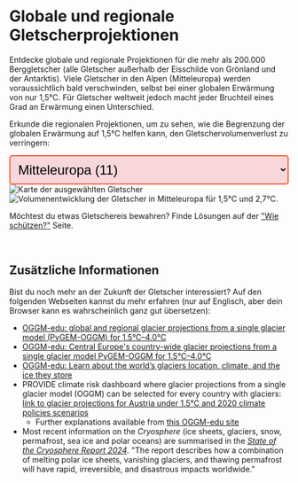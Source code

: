 # Globale und regionale Gletscherprojektionen

<div>
  <p>
    Entdecke globale und regionale Projektionen für die mehr als 200.000
    Berggletscher (alle Gletscher außerhalb der Eisschilde von Grönland und der Antarktis).
    Viele Gletscher in den Alpen (Mitteleuropa) werden voraussichtlich bald verschwinden,
    selbst bei einer globalen Erwärmung von nur 1,5°C. Für Gletscher weltweit jedoch macht
    jeder Bruchteil eines Grad an Erwärmung einen Unterschied.
  </p>
  <p>
    Erkunde die regionalen Projektionen, um zu sehen, wie die Begrenzung der globalen Erwärmung
    auf 1,5°C helfen kann, den Gletschervolumenverlust zu verringern:
  </p>
</div>

<!-- Dropdown zur Regionenauswahl -->

<div>
  <select id="regionSelect"
  style="font-size: 24px; padding: 10px; border: 2px solid #FF5733;
       border-radius: 5px; background-color: #f8d7da; max-width: 100%;
       overflow: hidden; text-overflow: ellipsis;">
    <option value="RGI11" selected>Mitteleuropa (11)</option>
    <option value="global">Global</option>
    <option value="RGI01">Alaska (01)</option>
    <option value="RGI02">Westkanada und USA (02)</option>
    <option value="RGI03">Arktisches Kanada Nord (03)</option>
    <option value="RGI04">Arktisches Kanada Süd (04)</option>
    <option value="RGI05">Grönland Peripherie (05)</option>
    <option value="RGI06">Island (06)</option>
    <option value="RGI07">Svalbard (07)</option>
    <option value="RGI08">Skandinavien (08)</option>
    <option value="RGI09">Russische Arktis (09)</option>
    <option value="RGI10">Nordasien (10)</option>
    <option value="RGI12">Kaukasus und Naher Osten (12)</option>
    <option value="RGI13">Zentralasien (13)</option>
    <option value="RGI14">Südasien West (14)</option>
    <option value="RGI15">Südasien Ost (15)</option>
    <option value="RGI13-14-15">Hochgebirgsasien (13-14-15)</option>
    <option value="RGI16">Tropische Breiten (16)</option>
    <option value="RGI17">Südliche Anden (17)</option>
    <option value="RGI18">Neuseeland (18)</option>
    <option value="RGI19">Subantarktische und Antarktische Inseln (19)</option>
  </select>

  <!-- Container für beide Abbildungen -->
  <img id="worldmapImage" src="/assets/images/volume_evolution_regions/RGI11_worldmap_de.png" alt="Karte der ausgewählten Gletscher" />
  <img id="complexImage" src="/assets/images/volume_evolution_regions/RGI11_complex_de.png" alt="Volumenentwicklung der Gletscher in Mitteleuropa für 1,5°C und 2,7°C." />

  <!-- Füge responsives CSS hinzu -->
  <style>
    @media (max-width: 768px) {
      div[style*="display: flex"] {
        flex-direction: column; /* Elemente vertikal stapeln */
      }
      div[style*="margin-right: 20px"] {
        margin-right: 0; /* Entfernt den rechten Rand für den Text */
      }
    }
  </style>

  <script>
    document.getElementById("regionSelect").addEventListener("change", function() {
      var selectedRegion = this.value;
    
      // Hole dir beide Bild-Elemente
      var worldmapImage = document.getElementById("worldmapImage");
      var complexImage = document.getElementById("complexImage");
    
      // Aktualisiere die Quelle des Weltkartenbildes
      worldmapImage.src = "/assets/images/volume_evolution_regions/" + selectedRegion + "_worldmap_de.png";
      worldmapImage.alt = "Karte der ausgewählten Gletscher in " + d_reg_num_name_de[selectedRegion];

      // Aktualisiere die Quelle des komplexen Modellbildes
      complexImage.src = "/assets/images/volume_evolution_regions/" + selectedRegion + "_complex_de.png";
      complexImage.alt = "Volumenentwicklung der Gletscher in " + d_reg_num_name_de[selectedRegion] + " für 1,5°C und 2,7°C.";
    });
  </script>
</div>

Möchtest du etwas Gletschereis bewahren? Finde Lösungen auf der <a href="{{ site.baseurl }}/preserve/">"Wie schützen?"</a> Seite.

<br>

## Zusätzliche Informationen
Bist du noch mehr an der Zukunft der Gletscher interessiert? Auf den folgenden Webseiten kannst du mehr erfahren (nur auf Englisch, aber dein Browser kann es wahrscheinlich ganz gut übersetzen):

- [OGGM-edu: global and regional glacier projections from a single glacier model (PyGEM-OGGM) for 1.5°C–4.0°C](https://edu.oggm.org/en/latest/global_future_glacier-app_rounce_delta_T_en.html)
- [OGGM-edu: Central Europe's country-wide glacier projections from a single glacier model PyGEM-OGGM for 1.5°C–4.0°C](https://edu.oggm.org/en/latest/alps_future-app_rounce_delta_T_en.html)
- [OGGM-edu: Learn about the world’s glaciers location, climate, and the ice they store](https://bokeh.oggm.org/explorer/app)
- PROVIDE climate risk dashboard where glacier projections from a single glacier model (OGGM) can be
  selected for every country with glaciers: [link to glacier projections for Austria under 1.5°C and 2020 climate policies scenarios](https://climate-risk-dashboard.climateanalytics.org/impacts/explore?indicator=glacier-volume&geography=AUT&scenarios[0]=curpol&time=annual&reference=present-day-2020&spatial=area)
    - Further explanations available from [this OGGM-edu site](https://edu.oggm.org/en/latest/provide_dashboard.html)
- Most recent information on the *Cryosphere* (ice sheets, glaciers, snow, permafrost, sea ice and
  polar oceans) are summarised in the [*State of the Cryosphere Report 2024*](https://iccinet.org/statecryo24/). "The report
  describes how a combination of melting polar ice sheets, vanishing glaciers, and thawing
  permafrost will have rapid, irreversible, and disastrous impacts worldwide."

